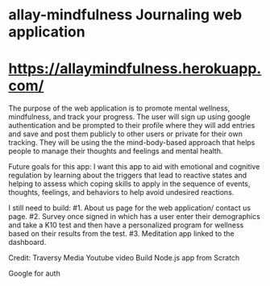 # allay-mindfulness Journaling web application
# https://allaymindfulness.herokuapp.com/



The purpose of the web application is to promote mental wellness, mindfulness, and track your progress. The user will sign up using google authentication and be prompted to their profile where they will add entries and save and post them publicly to other users or private for their own tracking. They will be using the the mind-body-based approach that helps people to manage their thoughts and feelings and mental health.


Future goals for this app:
I want this app to aid with emotional and cognitive regulation by learning about the triggers that lead to reactive states and helping to assess which coping skills to apply in the sequence of events, thoughts, feelings, and behaviors to help avoid undesired reactions.  


I still need to build:
#1. About us page for the web application/ contact us page.
#2. Survey once signed in which has a user enter their demographics and take a K10 test and then have a personalized program for wellness based on their results from the test.
#3. Meditation app linked to the dashboard.
 



Credit:
Traversy Media Youtube video Build Node.js app from Scratch

Google for auth
